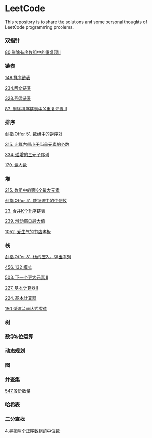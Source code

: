 # LeetCode
This repository is to share the solutions and some personal thoughts of LeetCode programming problems.

### 双指针
<a href="/80.删除有序数组中的重复项 II.md">80.删除有序数组中的重复项II</a>
### 链表
<a href="/链表/148.排序链表.md">148.排序链表</a>

<a href="/链表/234.回文链表.md">234.回文链表</a>

<a href="/链表/328.奇偶链表.md">328.奇偶链表</a>

<a href="/链表/82. 删除排序链表中的重复元素 II.md">82. 删除排序链表中的重复元素 II</a>

### 排序
<a href="/排序/剑指 Offer 51. 数组中的逆序对.md">剑指 Offer 51. 数组中的逆序对</a>

<a href="/排序/315. 计算右侧小于当前元素的个数.md">315. 计算右侧小于当前元素的个数</a>

<a href="/排序/334. 递增的三元子序列.md">334. 递增的三元子序列</a>

<a href="/排序/179. 最大数.md">179. 最大数</a>

### 堆
<a href="/堆/215. 数组中的第K个最大元素.md">215. 数组中的第K个最大元素</a>

<a href="/堆/剑指 Offer 41. 数据流中的中位数.md">剑指 Offer 41. 数据流中的中位数</a>

<a href="/堆/23. 合并K个升序链表.md">23. 合并K个升序链表</a>

<a href="/堆/239. 滑动窗口最大值.md">239. 滑动窗口最大值</a>

<a href="/堆/1052. 爱生气的书店老板.md">1052. 爱生气的书店老板</a>
### 栈
<a href="/栈/剑指 Offer 31. 栈的压入、弹出序列.md">剑指 Offer 31. 栈的压入、弹出序列</a>

<a href="/栈/456. 132 模式.md">456. 132 模式</a>

<a href="/栈/503. 下一个更大元素 II.md">503. 下一个更大元素 II</a>

<a href="/栈/227. 基本计算器II.md">227. 基本计算器II</a>

<a href="/栈/224. 基本计算器.md">224. 基本计算器</a>

<a href="/栈/150.逆波兰表达式求值.md">150.逆波兰表达式求值</a>

### 树


### 数学&位运算


### 动态规划


### 图


### 并查集
<a href="/547.省份数量.md">547.省份数量</a>

### 哈希表


### 二分查找
<a href="/4.寻找两个正序数组的中位数.md">4.寻找两个正序数组的中位数</a>